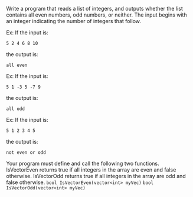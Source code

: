 Write a program that reads a list of integers, and outputs whether the list contains all even numbers, odd numbers, or neither. The input begins with an integer indicating the number of integers that follow.

Ex: If the input is:

```
5 2 4 6 8 10
```
the output is:

```
all even
```
Ex: If the input is:

```
5 1 -3 5 -7 9
```
the output is:

```
all odd
```
Ex: If the input is:

```
5 1 2 3 4 5
```
the output is:

```
not even or odd
```
Your program must define and call the following two functions. IsVectorEven returns true if all integers in the array are even and false otherwise. IsVectorOdd returns true if all integers in the array are odd and false otherwise.
`bool IsVectorEven(vector<int> myVec)`
`bool IsVectorOdd(vector<int> myVec)`